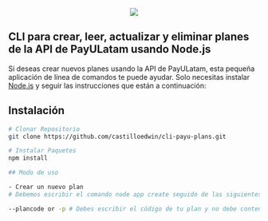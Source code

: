 <p align="center"><img src="https://ecommerce.payulatam.com/logos/PayU_180x100_Paga.png"></p>

## CLI para crear, leer, actualizar y eliminar planes de la API de PayULatam usando Node.js

Si deseas crear nuevos planes usando la API de PayULatam, esta pequeña aplicación de línea de comandos te puede ayudar. Solo necesitas instalar [Node.js](https://nodejs.org/) y seguir las instrucciones que están a continuación:

## Instalación

``` bash
# Clonar Repositorio
git clone https://github.com/castilloedwin/cli-payu-plans.git

# Instalar Paquetes
npm install

## Modo de uso

- Crear un nuevo plan
# Debemos escribir el comando node app create seguido de las siguientes opciones:

--plancode or -p # Debes escribir el código de tu plan y no debe contener espacios